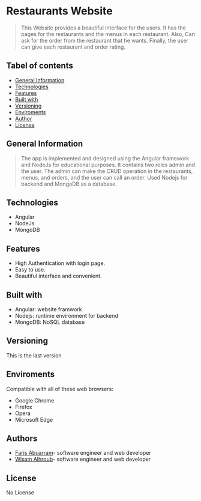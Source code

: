# Restaurants Website
> This Website provides a beautiful interface for the users. It has the pages for the restaurants and the menus in each restaurant. Also, Can ask for the order from the restaurant that he wants. Finally, the user can give each restaurant and order rating.

## Tabel of contents 
- [General Information](#General-Information)
- [Technologies](#Technologies)
- [Features](#Features)
- [Built with](#Built-with)
- [Versioning](#Versioning)
- [Enviroments](#Enviroments)
- [Author](#Author)
- [License](#License)

## General Information
> The app is implemented and designed using the Angular framework and NodeJs for educational purposes. It contains two roles admin and the user. The admin can make the CRUD operation in the restaurants, menus, and orders, and the user can call an order. Used Nodejs for backend and MongoDB as a database.

## Technologies
- Angular 
- NodeJs
- MongoDB


## Features
- High Authentication with login page.
- Easy to use.
- Beautiful interface and convenient.

## Built with 
- Angular: website framwork
- Nodejs: runtime environment for backend 
- MongoDB: NoSQL database
 
 
## Versioning
This is the last version

## Enviroments
Compatible with all of these web browsers:
- Google Chrome
- Firefox
- Opera
- Microsoft Edge

## Authors
- [Faris Abuarram](mailto:aburamf@gmail.com)- software engineer and web developer
- [Wisam Alhroub](mailto:wisalhroub@gmail.com)- software engineer and web developer

## License 
No License
